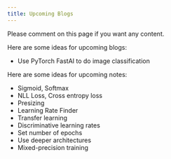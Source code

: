 ```yaml
---
title: Upcoming Blogs
---
```


Please comment on this page if you want any content.

Here are some ideas for upcoming blogs: 

- Use PyTorch FastAI to do image classification

Here are some ideas for upcoming notes:

- Sigmoid, Softmax
- NLL Loss, Cross entropy loss
- Presizing
- Learning Rate Finder
- Transfer learning
- Discriminative learning rates
- Set number of epochs
- Use deeper architectures
- Mixed-precision training
